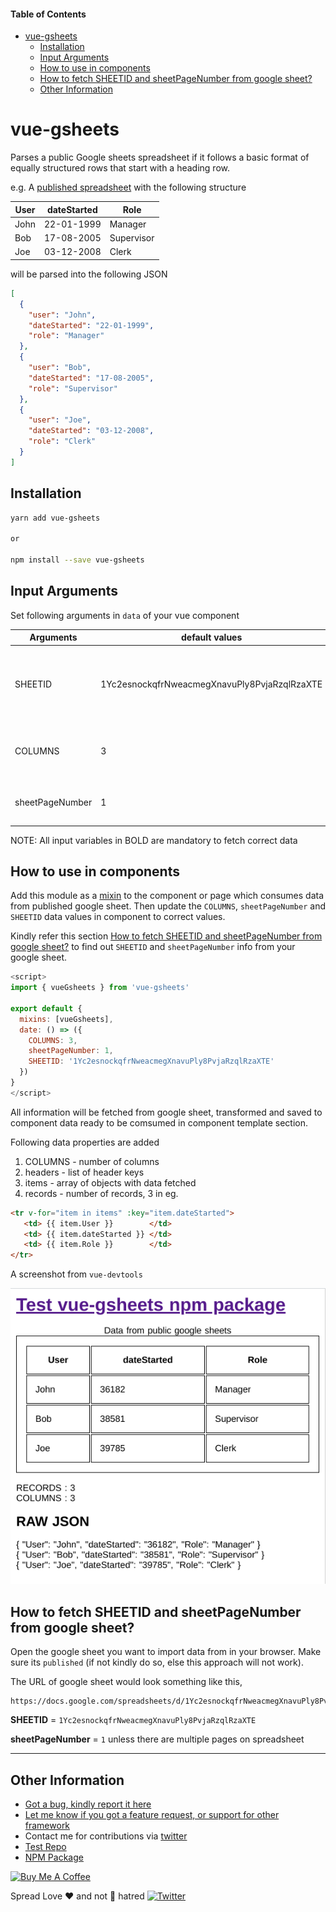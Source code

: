 #### Table of Contents

- [vue-gsheets](#vue-gsheets)
  - [Installation](#installation)
  - [Input Arguments](#input-arguments)
  - [How to use in components](#how-to-use-in-components)
  - [How to fetch SHEETID and sheetPageNumber from google sheet?](#how-to-fetch-sheetid-and-sheetpagenumber-from-google-sheet)
  - [Other Information](#other-information)

# vue-gsheets


Parses a public Google sheets spreadsheet if it follows a basic format of equally structured rows that start with a heading row.

e.g. A [published spreadsheet](https://docs.google.com/spreadsheets/d/e/2PACX-1vQLWDoEdzvcFi5lX34b6jnyzbYqymfNXJhP4O6Xzhjsobv7gt3vn40H3fVFUwPpy-hMx0ERLQbZZh08/pubhtml?gid=143173541&single=true) with the following structure

User	| dateStarted |	Role
--------|-------------|------------
John	| 22-01-1999	 | Manager
Bob	    | 17-08-2005	 | Supervisor
Joe	    | 03-12-2008	 | Clerk

will be parsed into the following JSON

```json
[
  {
    "user": "John",
    "dateStarted": "22-01-1999",
    "role": "Manager"
  },
  {
    "user": "Bob",
    "dateStarted": "17-08-2005",
    "role": "Supervisor"
  },
  {
    "user": "Joe",
    "dateStarted": "03-12-2008",
    "role": "Clerk"
  }
]
```


## Installation

```sh
yarn add vue-gsheets

or

npm install --save vue-gsheets
```


## Input Arguments

Set following arguments in `data` of your vue component

Arguments | default values | Description
---------|---------|-------------
SHEETID         | 1Yc2esnockqfrNweacmegXnavuPly8PvjaRzqlRzaXTE | ID of google sheet, kindle refer README on how to fetch it
COLUMNS         | 3 | Number of colums on given google sheet
sheetPageNumber | 1 | Google sheet Page Number, usually 1


NOTE: All input variables in BOLD are mandatory to fetch correct data

## How to use in components

Add this module as a [mixin](https://vuejs.org/v2/guide/mixins.html) to the
component or page which consumes data from published google sheet. Then update the `COLUMNS`, `sheetPageNumber`
and `SHEETID` data values in component to correct values.

Kindly refer this section [How to fetch SHEETID and sheetPageNumber from google sheet?](#how-to-fetch-sheetid-and-sheetpagenumber-from-google-sheet)
to find out `SHEETID` and `sheetPageNumber` info from your google sheet.



```js
<script>
import { vueGsheets } from 'vue-gsheets'

export default {
  mixins: [vueGsheets],
  date: () => ({
    COLUMNS: 3,
    sheetPageNumber: 1,
    SHEETID: '1Yc2esnockqfrNweacmegXnavuPly8PvjaRzqlRzaXTE'
  })
}
</script>
```

All information will be fetched from google sheet, transformed and saved to component
data ready to be comsumed in component template section.

Following data properties are added

1. COLUMNS - number of columns
2. headers - list of header keys
3. items   - array of objects with data fetched
4. records - number of records, 3 in eg.

```html
<tr v-for="item in items" :key="item.dateStarted">
   <td> {{ item.User }}        </td>
   <td> {{ item.dateStarted }} </td>
   <td> {{ item.Role }}        </td>
</tr>
```

A screenshot from `vue-devtools`

![vue-devtools](demo.png)

## How to fetch SHEETID and sheetPageNumber from google sheet?

Open the google sheet you want to import data from in your browser. Make sure its `published`
(if not kindly do so, else this approach will not work).

The URL of google sheet would look something like this,

```
https://docs.google.com/spreadsheets/d/1Yc2esnockqfrNweacmegXnavuPly8PvjaRzqlRzaXTE/edit#gid=143173541
```

**SHEETID** = `1Yc2esnockqfrNweacmegXnavuPly8PvjaRzqlRzaXTE`

**sheetPageNumber** = `1` unless there are multiple pages on spreadsheet

---

## Other Information

* [Got a bug, kindly report it here](https://github.com/avimehenwal/vue-gsheets/issues)
* [Let me know if you got a feature request, or support for other framework](https://github.com/avimehenwal/vue-gsheets/issues)
* Contact me for contributions via [twitter](https://twitter.com/avimehenwal)
* [Test Repo](https://github.com/avimehenwal/vue-sheets)
* [NPM Package](https://www.npmjs.com/package/vue-gsheets)



<a href="https://www.buymeacoffee.com/F1j07cV" target="_blank"><img src="https://cdn.buymeacoffee.com/buttons/default-orange.png" alt="Buy Me A Coffee" style="height: 51px !important;width: 217px !important;" ></a>

 Spread Love :hearts: and not :no_entry_sign: hatred   [![Twitter](https://img.shields.io/twitter/url/https/twitter.com/cloudposse.svg?style=social&label=Follow%20%40cloudposse)](https://twitter.com/cloudposse)